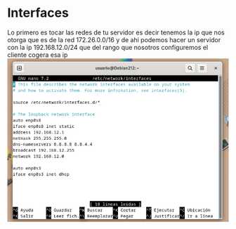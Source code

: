 # Interfaces
Lo primero es tocar las redes de tu servidor es decir tenemos la ip que nos otorga que es de la red 172.26.0.0/16 y de ahi podemos hacer un servidor con la ip 192.168.12.0/24 que del rango que nosotros configuremos el cliente cogera esa ip 
![foto](4.png)
